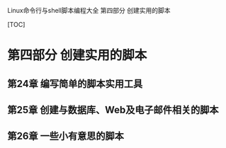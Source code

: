 Linux命令行与shell脚本编程大全
第四部分 创建实用的脚本

[TOC]

# 第四部分 创建实用的脚本

## 第24章 编写简单的脚本实用工具

## 第25章 创建与数据库、Web及电子邮件相关的脚本

## 第26章 一些小有意思的脚本



    